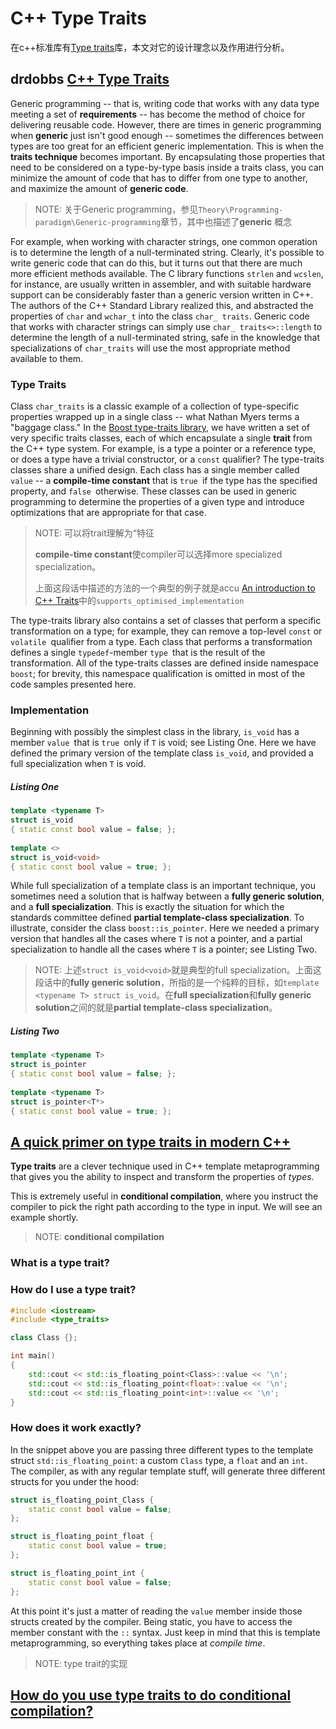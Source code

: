 # C++ Type Traits

在c++标准库有[Type traits](https://en.cppreference.com/w/cpp/types#Type_traits)库，本文对它的设计理念以及作用进行分析。

## drdobbs [C++ Type Traits](https://www.drdobbs.com/cpp/c-type-traits/184404270)

Generic programming -- that is, writing code that works with any data type meeting a set of **requirements** -- has become the method of choice for delivering reusable code. However, there are times in generic programming when **generic** just isn't good enough -- sometimes the differences between types are too great for an efficient generic implementation. This is when the **traits technique** becomes important. By encapsulating those properties that need to be considered on a type-by-type basis inside a traits class, you can minimize the amount of code that has to differ from one type to another, and maximize the amount of **generic code**.

> NOTE: 关于Generic programming，参见`Theory\Programming-paradigm\Generic-programming`章节，其中也描述了**generic** 概念

For example, when working with character strings, one common operation is to determine the length of a null-terminated string. Clearly, it's possible to write generic code that can do this, but it turns out that there are much more efficient methods available. The C library functions `strlen` and `wcslen`, for instance, are usually written in assembler, and with suitable hardware support can be considerably faster than a generic version written in C++. The authors of the C++ Standard Library realized this, and abstracted the properties of `char` and `wchar_t` into the class `char_ traits`. Generic code that works with character strings can simply use `char_ traits<>::length` to determine the length of a null-terminated string, safe in the knowledge that specializations of `char_traits` will use the most appropriate method available to them.



### Type Traits

Class `char_traits` is a classic example of a collection of type-specific properties wrapped up in a single class -- what Nathan Myers terms a "baggage class." In the [Boost type-traits library](http://www.boost.org/doc/libs/1_53_0/libs/type_traits/doc/html/index.html), we have written a set of very specific traits classes, each of which encapsulate a single **trait** from the C++ type system. For example, is a type a pointer or a reference type, or does a type have a trivial constructor, or a `const` qualifier? The type-traits classes share a unified design. Each class has a single member called ` value` -- a **compile-time constant** that is `true `if the type has the specified property, and `false `otherwise. These classes can be used in generic programming to determine the properties of a given type and introduce optimizations that are appropriate for that case.

> NOTE: 可以将trait理解为“特征
>
> **compile-time constant**使compiler可以选择more specialized specialization。
>
> 上面这段话中描述的方法的一个典型的例子就是accu [An introduction to C++ Traits](https://accu.org/index.php/journals/442)中的`supports_optimised_implementation`

The type-traits library also contains a set of classes that perform a specific transformation on a type; for example, they can remove a top-level `const` or `volatile `qualifier from a type. Each class that performs a transformation defines a single `typedef`-member `type `that is the result of the transformation. All of the type-traits classes are defined inside namespace `boost`; for brevity, this namespace qualification is omitted in most of the code samples presented here.

### Implementation

Beginning with possibly the simplest class in the library, `is_void` has a member `value `that is `true `only if `T` is void; see Listing One. Here we have defined the primary version of the template class `is_void`, and provided a full specialization when `T` is void.

##### Listing One

```c++
template <typename T> 
struct is_void
{ static const bool value = false; };
 
template <> 
struct is_void<void>
{ static const bool value = true; };
```

While full specialization of a template class is an important technique, you sometimes need a solution that is halfway between a **fully generic solution**, and a **full specialization**. This is exactly the situation for which the standards committee defined **partial template-class specialization**. To illustrate, consider the class `boost::is_pointer`. Here we needed a primary version that handles all the cases where `T` is not a pointer, and a partial specialization to handle all the cases where `T` is a pointer; see Listing Two.

> NOTE: 上述`struct is_void<void>`就是典型的full specialization。上面这段话中的**fully generic solution**，所指的是一个纯粹的目标，如`template <typename T> struct is_void`。在**full specialization**和**fully generic solution**之间的就是**partial template-class specialization**。

##### Listing Two

```c++
template <typename T> 
struct is_pointer 
{ static const bool value = false; };
  
template <typename T> 
struct is_pointer<T*> 
{ static const bool value = true; };
```



## [A quick primer on type traits in modern C++](https://www.internalpointers.com/post/quick-primer-type-traits-modern-cpp)

**Type traits** are a clever technique used in C++ template metaprogramming that gives you the ability to inspect and transform the properties of *types*.

This is extremely useful in **conditional compilation**, where you instruct the compiler to pick the right path according to the type in input. We will see an example shortly.

> NOTE: **conditional compilation**

### What is a type trait?



### How do I use a type trait?

```c++
#include <iostream>
#include <type_traits>

class Class {};

int main() 
{
    std::cout << std::is_floating_point<Class>::value << '\n';
    std::cout << std::is_floating_point<float>::value << '\n';
    std::cout << std::is_floating_point<int>::value << '\n';
}
```

### How does it work exactly?

In the snippet above you are passing three different types to the template struct `std::is_floating_point`: a custom `Class` type, a `float` and an `int`. The compiler, as with any regular template stuff, will generate three different structs for you under the hood:

```c++
struct is_floating_point_Class {
    static const bool value = false;
};

struct is_floating_point_float {
    static const bool value = true;
};

struct is_floating_point_int {
    static const bool value = false;
};
```

At this point it's just a matter of reading the `value` member inside those structs created by the compiler. Being static, you have to access the member constant with the `::` syntax. Just keep in mind that this is template metaprogramming, so everything takes place at *compile time*.

> NOTE: type trait的实现



## [How do you use type traits to do conditional compilation?](https://stackoverflow.com/questions/13787490/how-do-you-use-type-traits-to-do-conditional-compilation)